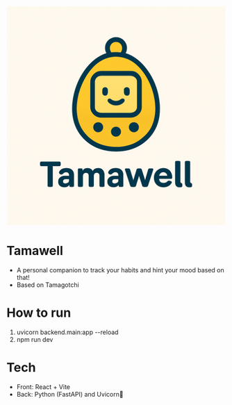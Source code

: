 ![Alt text](tamawell/public/tamawellLogo.png)

# Tamawell
- A personal companion to track your habits and hint your mood based on that!
- Based on Tamagotchi

# How to run
1. uvicorn backend.main:app --reload 
2. npm run dev

# Tech
- Front: React + Vite
- Back: Python (FastAPI) and Uvicorn🦄 